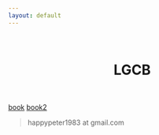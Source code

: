 ```yaml
---
layout: default
---
```

<br />
<h1 style="text-align:center">LGCB</h1>
<br />

[book](/book)
[book2](/LGCB/book)

<blockquote>
<p>
happypeter1983 at gmail.com
</p>
</blockquote>


